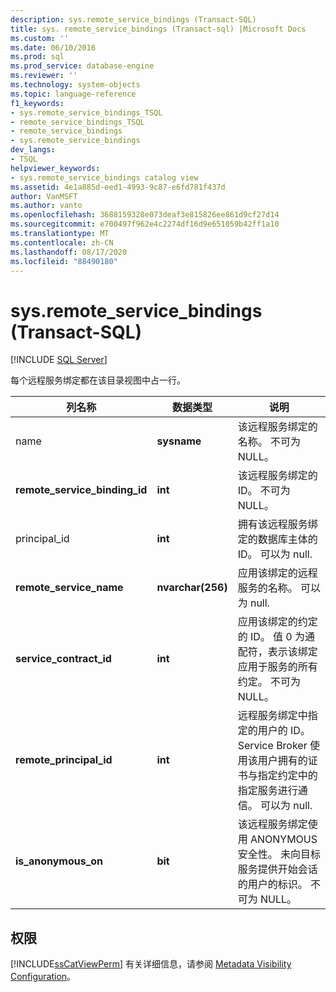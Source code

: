 ```yaml
---
description: sys.remote_service_bindings (Transact-SQL)
title: sys. remote_service_bindings (Transact-sql) |Microsoft Docs
ms.custom: ''
ms.date: 06/10/2016
ms.prod: sql
ms.prod_service: database-engine
ms.reviewer: ''
ms.technology: system-objects
ms.topic: language-reference
f1_keywords:
- sys.remote_service_bindings_TSQL
- remote_service_bindings_TSQL
- remote_service_bindings
- sys.remote_service_bindings
dev_langs:
- TSQL
helpviewer_keywords:
- sys.remote_service_bindings catalog view
ms.assetid: 4e1a885d-eed1-4993-9c87-e6fd781f437d
author: VanMSFT
ms.author: vanto
ms.openlocfilehash: 3688159328e073deaf3e815826ee861d9cf27d14
ms.sourcegitcommit: e700497f962e4c2274df16d9e651059b42ff1a10
ms.translationtype: MT
ms.contentlocale: zh-CN
ms.lasthandoff: 08/17/2020
ms.locfileid: "88490180"
---
```

# <a name="sysremote_service_bindings-transact-sql"></a>sys.remote_service_bindings (Transact-SQL)
[!INCLUDE [SQL Server](../../includes/applies-to-version/sqlserver.md)]

  每个远程服务绑定都在该目录视图中占一行。 
  
|列名称|数据类型|说明|  
|-----------------|---------------|-----------------|  
|name|**sysname**|该远程服务绑定的名称。 不可为 NULL。|  
|**remote_service_binding_id**|**int**|该远程服务绑定的 ID。 不可为 NULL。|  
|principal_id|**int**|拥有该远程服务绑定的数据库主体的 ID。 可以为 null.|  
|**remote_service_name**|**nvarchar(256)**|应用该绑定的远程服务的名称。 可以为 null.|  
|**service_contract_id**|**int**|应用该绑定的约定的 ID。 值 0 为通配符，表示该绑定应用于服务的所有约定。 不可为 NULL。|  
|**remote_principal_id**|**int**|远程服务绑定中指定的用户的 ID。 Service Broker 使用该用户拥有的证书与指定约定中的指定服务进行通信。 可以为 null.|  
|**is_anonymous_on**|**bit**|该远程服务绑定使用 ANONYMOUS 安全性。 未向目标服务提供开始会话的用户的标识。 不可为 NULL。|  
  
## <a name="permissions"></a>权限  
 [!INCLUDE[ssCatViewPerm](../../includes/sscatviewperm-md.md)] 有关详细信息，请参阅 [Metadata Visibility Configuration](../../relational-databases/security/metadata-visibility-configuration.md)。  
  
  
